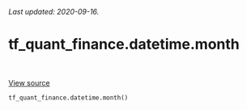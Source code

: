 <!--
This file is generated by a tool. Do not edit directly.
For open-source contributions the docs will be updated automatically.
-->

*Last updated: 2020-09-16.*

<div itemscope itemtype="http://developers.google.com/ReferenceObject">
<meta itemprop="name" content="tf_quant_finance.datetime.month" />
<meta itemprop="path" content="Stable" />
</div>

# tf_quant_finance.datetime.month

<!-- Insert buttons and diff -->

<table class="tfo-notebook-buttons tfo-api" align="left">
</table>

<a target="_blank" href="https://github.com/google/tf-quant-finance/blob/master/tf_quant_finance/datetime/periods.py">View source</a>





```python
tf_quant_finance.datetime.month()
```



<!-- Placeholder for "Used in" -->
